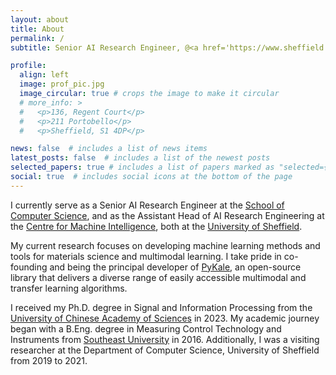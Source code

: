 ```yaml
---
layout: about
title: About
permalink: /
subtitle: Senior AI Research Engineer, @<a href='https://www.sheffield.ac.uk'>The University of Sheffield</a>.

profile:
  align: left
  image: prof_pic.jpg
  image_circular: true # crops the image to make it circular
  # more_info: >
  #   <p>136, Regent Court</p>
  #   <p>211 Portobello</p>
  #   <p>Sheffield, S1 4DP</p>

news: false  # includes a list of news items
latest_posts: false  # includes a list of the newest posts
selected_papers: true # includes a list of papers marked as "selected={true}"
social: true  # includes social icons at the bottom of the page
---
```


I currently serve as a Senior AI Research Engineer at the [School of Computer Science](https://www.sheffield.ac.uk/dcs/), and as the Assistant Head of AI Research Engineering at the [Centre for Machine Intelligence](https://www.sheffield.ac.uk/machine-intelligence), both at the [University of Sheffield](https://www.sheffield.ac.uk/).

My current research focuses on developing machine learning methods and tools for materials science and multimodal learning. I take pride in co-founding and being the principal developer of [PyKale](https://github.com/pykale/pykale),  an open-source library that delivers a diverse range of easily accessible multimodal and transfer learning algorithms.

I received my Ph.D. degree in Signal and Information Processing from the [University of Chinese Academy of Sciences](https://english.ucas.ac.cn/) in 2023. My academic journey began with a B.Eng. degree in Measuring Control Technology and Instruments from [Southeast University](https://www.seu.edu.cn/english/) in 2016. Additionally, I was a visiting researcher at the Department of Computer Science, University of Sheffield from 2019 to 2021.
